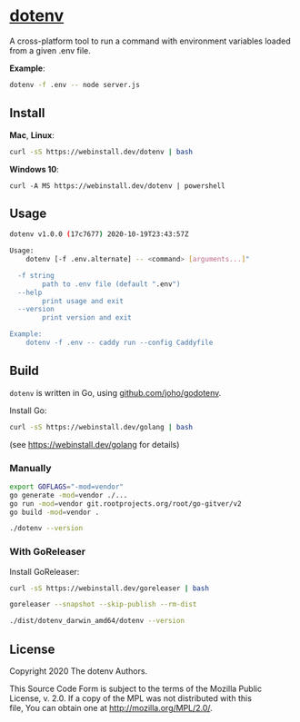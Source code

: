 # [dotenv](https://git.rootprojects.org/root/dotenv)

A cross-platform tool to run a command with environment variables loaded from a given .env file.

**Example**:

```bash
dotenv -f .env -- node server.js
```

## Install

**Mac**, **Linux**:

```bash
curl -sS https://webinstall.dev/dotenv | bash
```

**Windows 10**:

```pwsh
curl -A MS https://webinstall.dev/dotenv | powershell
```

## Usage

```bash
dotenv v1.0.0 (17c7677) 2020-10-19T23:43:57Z

Usage:
    dotenv [-f .env.alternate] -- <command> [arguments...]"

  -f string
    	path to .env file (default ".env")
  --help
    	print usage and exit
  --version
    	print version and exit

Example:
    dotenv -f .env -- caddy run --config Caddyfile
```

## Build

`dotenv` is written in Go, using [github.com/joho/godotenv](https://github.com/joho/godotenv).

Install Go:

```bash
curl -sS https://webinstall.dev/golang | bash
```

(see https://webinstall.dev/golang for details)

### Manually

```bash
export GOFLAGS="-mod=vendor"
go generate -mod=vendor ./...
go run -mod=vendor git.rootprojects.org/root/go-gitver/v2
go build -mod=vendor .
```

```bash
./dotenv --version
```

### With GoReleaser

Install GoReleaser:

```bash
curl -sS https://webinstall.dev/goreleaser | bash
```

```bash
goreleaser --snapshot --skip-publish --rm-dist
```

```bash
./dist/dotenv_darwin_amd64/dotenv --version
```

## License

Copyright 2020 The dotenv Authors.

This Source Code Form is subject to the terms of the Mozilla Public \
License, v. 2.0. If a copy of the MPL was not distributed with this \
file, You can obtain one at http://mozilla.org/MPL/2.0/.
